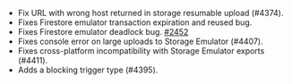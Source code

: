 - Fix URL with wrong host returned in storage resumable upload (#4374).
- Fixes Firestore emulator transaction expiration and reused bug.
- Fixes Firestore emulator deadlock bug. [#2452](https://github.com/firebase/firebase-tools/issues/2452)
- Fixes console error on large uploads to Storage Emulator (#4407).
- Fixes cross-platform incompatibility with Storage Emulator exports (#4411).
- Adds a blocking trigger type (#4395).
